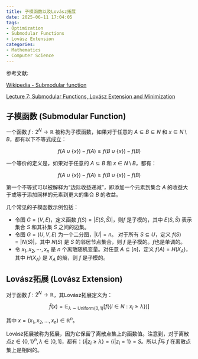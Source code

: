 ```yaml
---
title: 子模函数以及Lovász拓展
date: 2025-06-11 17:04:05
tags:
- Optimization
- Submodular Functions
- Lovász Extension
categories:
- Mathematics
- Computer Science
---
```


参考文献: 

[Wikipedia - Submodular function](https://en.wikipedia.org/wiki/Submodular_function)

[Lecture 7: Submodular Functions, Lovász Extension and Minimization](https://www.cs.princeton.edu/~hy2/teaching/fall22-cos521/notes/SFM.pdf)

## 子模函数 (Submodular Function)

一个函数 $f: 2^N \to \mathbb{R}$ 被称为子模函数，如果对于任意的 $A \subseteq B \subseteq N$ 和 $x \in N \setminus B$，都有以下不等式成立：

$$
f(A \cup \{x\}) - f(A) \geq f(B \cup \{x\}) - f(B)
$$

一个等价的定义是，如果对于任意的 $A \subseteq B$ 和 $x \in N \setminus B$，都有：

$$
f(A \cup \{x\}) - f(A) \geq f(B \cup \{x\}) - f(B)
$$

第一个不等式可以被解释为“边际收益递减”，即添加一个元素到集合 $A$ 的收益大于或等于添加同样的元素到更大的集合 $B$ 的收益。

几个常见的子模函数示例包括：

- 令图 $G = (V, E)$，定义函数 $f(S) = |E(S, \bar S)|$，则$f$ 是子模的，其中 $E(S, \bar S)$ 表示集合 $S$ 和其补集 $\bar S$ 之间的边集。
- 令图 $G = (U, V, E)$ 为一个二分图，$|U| = n$。 对于所有 $S \subseteq U$，定义 $f(S) = |N(S)|$，其中 $N(S)$ 是 $S$ 的邻居节点集合，则 $f$ 是子模的。$f$也是单调的。
- 令 $x_1,x_2,\cdots, x_n$ 是 $n$ 个离散随机变量。对任意 $A \subseteq [n]$，定义 $f(A) = H(X_A)$，其中 $H(X_A)$ 是 $X_A$ 的熵，则 $f$ 是子模的。

## Lovász拓展 (Lovász Extension)

对于函数 $f: 2^N \to \mathbb{R}$，其Lovász拓展定义为：

$$
\hat{f}(x) = \mathbb{E}_{\lambda \sim \text{Uniform}(0,1)}[f(\{i \in N : x_i \geq \lambda\})]
$$

其中 $x = (x_1, x_2, \ldots, x_n)\in \mathbb{R}^n$。

Lovász拓展被称为拓展，因为它保留了离散点集上的函数值。注意到，对于离散点$z\in \{0,1\}^n, \lambda \in [0, 1]$，都有：$\{ i | z_i\geq \lambda\} = \{ i | z_i = 1 \} = S$。所以 $\hat f$与 $f$ 在离散点集上是相同的。

